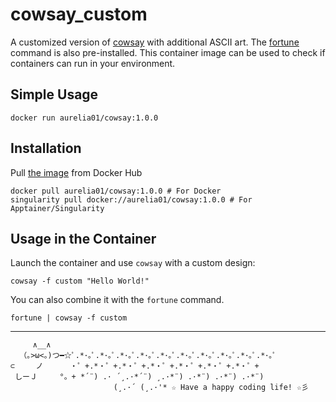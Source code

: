 # cowsay_custom
A customized version of [cowsay](https://en.wikipedia.org/wiki/Cowsay) with additional ASCII art.
The [fortune](https://en.wikipedia.org/wiki/Fortune_(Unix)) command is also pre-installed.
This container image can be used to check if containers can run in your environment.

## Simple Usage
```
docker run aurelia01/cowsay:1.0.0
```

## Installation

Pull [the image](https://hub.docker.com/r/aurelia01/cowsay) from Docker Hub
```
docker pull aurelia01/cowsay:1.0.0 # For Docker
singularity pull docker://aurelia01/cowsay:1.0.0 # For Apptainer/Singularity
```

## Usage in the Container
Launch the container and use `cowsay` with a custom design:
```
cowsay -f custom "Hello World!"
```

You can also combine it with the `fortune` command.
```
fortune | cowsay -f custom
```

---
```
     ∧__∧
  （｡>ω<｡)つ━☆ﾟ.*･｡ﾟ.*･｡ﾟ.*･｡ﾟ.*･｡ﾟ.*･｡ﾟ.*･｡ﾟ.*･｡ﾟ.*･｡ﾟ.*･｡ﾟ.*･｡ﾟ
⊂　   ノ 　　　・゜+.*・゜+.*・゜+.*・゜+.*・゜+.*・゜+.*・゜+
 しーＪ　　　°。+ *´¨) .· ´¸.·*´¨) ¸.·*¨) .·*¨) .·*¨) .·*¨)
                       (¸.·´ (¸.·'* ☆ Have a happy coding life! ☆彡
```
